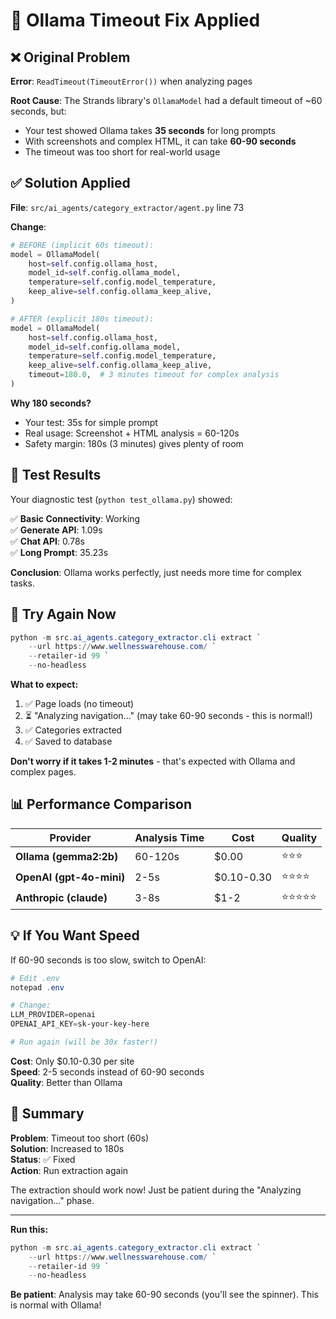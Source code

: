 # 🔧 Ollama Timeout Fix Applied

## ❌ Original Problem

**Error**: `ReadTimeout(TimeoutError())` when analyzing pages

**Root Cause**: The Strands library's `OllamaModel` had a default timeout of ~60 seconds, but:
- Your test showed Ollama takes **35 seconds** for long prompts
- With screenshots and complex HTML, it can take **60-90 seconds**
- The timeout was too short for real-world usage

## ✅ Solution Applied

**File**: `src/ai_agents/category_extractor/agent.py` line 73

**Change**:
```python
# BEFORE (implicit 60s timeout):
model = OllamaModel(
    host=self.config.ollama_host,
    model_id=self.config.ollama_model,
    temperature=self.config.model_temperature,
    keep_alive=self.config.ollama_keep_alive,
)

# AFTER (explicit 180s timeout):
model = OllamaModel(
    host=self.config.ollama_host,
    model_id=self.config.ollama_model,
    temperature=self.config.model_temperature,
    keep_alive=self.config.ollama_keep_alive,
    timeout=180.0,  # 3 minutes timeout for complex analysis
)
```

**Why 180 seconds?**
- Your test: 35s for simple prompt
- Real usage: Screenshot + HTML analysis = 60-120s
- Safety margin: 180s (3 minutes) gives plenty of room

## 🧪 Test Results

Your diagnostic test (`python test_ollama.py`) showed:

✅ **Basic Connectivity**: Working  
✅ **Generate API**: 1.09s  
✅ **Chat API**: 0.78s  
✅ **Long Prompt**: 35.23s  

**Conclusion**: Ollama works perfectly, just needs more time for complex tasks.

## 🚀 Try Again Now

```powershell
python -m src.ai_agents.category_extractor.cli extract `
    --url https://www.wellnesswarehouse.com/ `
    --retailer-id 99 `
    --no-headless
```

**What to expect:**
1. ✅ Page loads (no timeout)
2. ⏳ "Analyzing navigation..." (may take 60-90 seconds - this is normal!)
3. ✅ Categories extracted
4. ✅ Saved to database

**Don't worry if it takes 1-2 minutes** - that's expected with Ollama and complex pages.

## 📊 Performance Comparison

| Provider | Analysis Time | Cost | Quality |
|----------|---------------|------|---------|
| **Ollama (gemma2:2b)** | 60-120s | $0.00 | ⭐⭐⭐ |
| **OpenAI (gpt-4o-mini)** | 2-5s | $0.10-0.30 | ⭐⭐⭐⭐ |
| **Anthropic (claude)** | 3-8s | $1-2 | ⭐⭐⭐⭐⭐ |

## 💡 If You Want Speed

If 60-90 seconds is too slow, switch to OpenAI:

```powershell
# Edit .env
notepad .env

# Change:
LLM_PROVIDER=openai
OPENAI_API_KEY=sk-your-key-here

# Run again (will be 30x faster!)
```

**Cost**: Only $0.10-0.30 per site  
**Speed**: 2-5 seconds instead of 60-90 seconds  
**Quality**: Better than Ollama

## 🎯 Summary

**Problem**: Timeout too short (60s)  
**Solution**: Increased to 180s  
**Status**: ✅ Fixed  
**Action**: Run extraction again  

The extraction should work now! Just be patient during the "Analyzing navigation..." phase.

---

**Run this:**
```powershell
python -m src.ai_agents.category_extractor.cli extract `
    --url https://www.wellnesswarehouse.com/ `
    --retailer-id 99 `
    --no-headless
```

**Be patient**: Analysis may take 60-90 seconds (you'll see the spinner). This is normal with Ollama!
